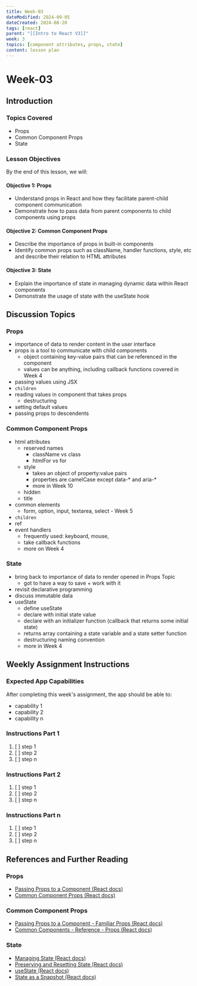 ```yaml
---
title: Week-03
dateModified: 2024-09-05
dateCreated: 2024-08-20
tags: [react]
parent: "[[Intro to React V3]]"
week: 3
topics: [component attributes, props, state]
content: lesson plan
---
```


# Week-03

## Introduction

### Topics Covered

- Props
- Common Component Props
- State

### Lesson Objectives

By the end of this lesson, we will:

#### Objective 1: Props

- Understand props in React and how they facilitate parent-child component communication
- Demonstrate how to pass data from parent components to child components using props

#### Objective 2: Common Component Props

- Describe the importance of props in built-in components
- Identify common props such as className, handler functions, style, etc and describe their relation to HTML attributes

#### Objective 3: State

- Explain the importance of state in managing dynamic data within React components
- Demonstrate the usage of state with the useState hook

## Discussion Topics

### Props

- importance of data to render content in the user interface
- props is a tool to communicate with child components
	- object containing key-value pairs that can be referenced in the component
	- values can be anything, including callback functions covered in Week 4
- passing values using JSX
- `children`
- reading values in component that takes props
	- destructuring
- setting default values
- passing props to descendents

### Common Component Props

- html attributes
	- reserved names
		- className vs class
		- htmlFor vs for
	- style
		- takes an object of property:value pairs
		- properties are camelCase except data-* and aria-*
		- more in Week 10
	- hidden
	- title
- common elements
	- form, option, input, textarea, select - Week 5
- `children`
- ref
- event handlers
	- frequently used: keyboard, mouse,
	- take callback functions
	- more on Week 4

### State

- bring back to importance of data to render opened in Props Topic
	- got to have a way to save + work with it
- revisit declarative programming
- discuss immutable data
- useState
	- define useState
	- declare with initial state value
	- declare with an initializer function (callback that returns some initial state)
	- returns array containing a state variable and a state setter function
	- destructuring naming convention
	- more in Week 4

## Weekly Assignment Instructions

### Expected App Capabilities

After completing this week's assignment, the app should be able to:

- capability 1
- capability 2
- capability n

### Instructions Part 1

 1. [ ] step 1
 2. [ ] step 2
 3. [ ] step n

### Instructions Part 2

 1. [ ] step 1
 2. [ ] step 2
 3. [ ] step n

### Instructions Part n

 1. [ ] step 1
 2. [ ] step 2
 3. [ ] step n

## References and Further Reading

### Props

- [Passing Props to a Component (React docs)](https://react.dev/learn/passing-props-to-a-component)
- [Common Component Props (React docs)](https://react.dev/reference/react-dom/components/common#common-props)

### Common Component Props

- [Passing Props to a Component - Familiar Props (React docs)](https://react.dev/learn/passing-props-to-a-component#familiar-props)
- [Common Components - Reference - Props (React docs)](https://react.dev/reference/react-dom/components/common#common-props)

### State

- [Managing State (React docs)](https://react.dev/learn/managing-state)
- [Preserving and Resetting State (React docs)](https://react.dev/learn/preserving-and-resetting-state)
- [useState (React docs)](https://react.dev/reference/react/useState)
- [State as a Snapshot (React docs)](https://react.dev/learn/state-as-a-snapshot)
